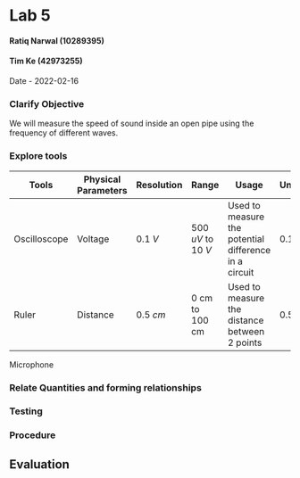 # Lab 5
#### Ratiq Narwal (10289395)
#### Tim Ke (42973255)
Date - 2022-02-16



### Clarify Objective
We will measure the speed of sound inside an open pipe using the frequency of different waves.


### Explore tools
| Tools        | Physical Parameters | Resolution | Range              | Usage                                                 | Uncertainty |
| ------------ | ------------------- | ---------- | ------------------ | ----------------------------------------------------- | ----------- |
| Oscilloscope | Voltage             | 0.1 *V*    | 500 *uV* to 10 *V* | Used to measure the potential difference in a circuit | 0.1 *V*     |
| Ruler        | Distance            | 0.5 *cm*   | 0 cm to 100 cm     | Used to measure the distance between 2 points         | 0.5 *cm*            |

Microphone



### Relate Quantities and forming relationships

### Testing

### Procedure

## Evaluation
